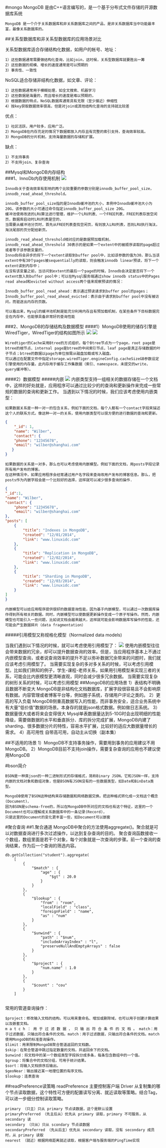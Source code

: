 #mongo
    MongoDB 是由C++语言编写的，是一个基于分布式文件存储的开源数据库系统

    MongoDB 是一个介于关系数据库和非关系数据库之间的产品，是非关系数据库当中功能最丰富，最像关系数据库的。


##关系型数据库和非关系型数据库的应用场景对比

关系型数据库适合存储结构化数据，如用户的帐号、地址：
    
    1）这些数据通常需要做结构化查询，比如join，这时候，关系型数据库就要胜出一筹
    2）这些数据的规模、增长的速度通常是可以预期的
    3）事务性、一致性

NoSQL适合存储非结构化数据，如文章、评论：

    1）这些数据通常用于模糊处理，如全文搜索、机器学习
    2）这些数据是海量的，而且增长的速度是难以预期的，
    3）根据数据的特点，NoSQL数据库通常具有无限（至少接近）伸缩性
    4）按key获取数据效率很高，但是对join或其他结构化查询的支持就比较差

优点：

    1）社区活跃，用户较多，应用广泛。
    2）MongoDB在内存充足的情况下数据都放入内存且有完整的索引支持，查询效率较高。
    3）MongoDB的分片机制，支持海量数据的存储和扩展。
缺点：

    1）不支持事务
    2）不支持join、复杂查询

##Mysql和MongoDB内存结构   
###1、InnoDb内存使用机制
![](.mongo_images/innodb.png)
    
    Innodb关于查询效率有影响的两个比较重要的参数分别是innodb_buffer_pool_size，innodb_read_ahead_threshold。
    
    innodb_buffer_pool_size指的是Innodb缓冲池的大小，本例中Innodb缓冲池大小为20G，该参数的大小可通过命令指定innodb_buffer_pool_size 20G。
    缓冲池使用改进的LRU算法进行管理，维护一个LRU列表、一个FREE列表，FREE列表存放空闲页，数据库启动时LRU列表是空的，
    当需要从缓冲池分页时，首先从FREE列表查找空闲页，有则放入LRU列表，否则LRU执行淘汰，淘汰尾部的页分配给新页。
    
    innodb_read_ahead_threshold相对应的是数据预加载机制，innodb_read_ahead_threshold 30表示的是如果一个extent中的被顺序读取的page超过或者等于该参数变量的，
    Innodb将会异步的将下一个extent读取到buffer pool中，比如该参数的值为30，那么当该extent中有30个pages被sequentially的读取，则会触发innodb linear预读，将下一个extent读到内存中；
    在没有该变量之前，当访问到extent的最后一个page的时候，Innodb会决定是否将下一个extent放入到buffer pool中；可以在Mysql服务端通过show innodb status中的Pages read ahead和evicted without access两个值来观察预读的情况：
    
    Innodb_buffer_pool_read_ahead：表示通过预读请求到buffer pool的pages；
    Innodb_buffer_pool_read_ahead_evicted：表示由于请求到buffer pool中没有被访问，而驱逐出内存的页数。
    
    可以看出来，Mysql的缓冲池机制是能充分利用内存且有预加载机制，在某些条件下目标数据完全在内存中，也能够具备非常好的查询性能
###2、MongoDB的存储结构及数据模型
####1）MongoDB使用的储存引擎是WiredTiger，WiredTiger的结构如图所示
![](.mongo_images/wiredTiger.png)
![](.mongo_images/wireTiger_cache.png)
    
    Wiredtiger的Cache采用Btree的方式组织，每个Btree节点为一个page，root page是btree的根节点，internal page是btree的中间索引节点，leaf page是真正存储数据的叶子节点；btree的数据以page为单位按需从磁盘加载或写入磁盘。
    可以通过在配置文件中指定storage.wiredTiger.engineConfig.cacheSizeGB参数设定引擎使用的内存量。此内存用于缓存工作集数据（索引、namespace，未提交的write，query缓冲等）。
####2）数据模型
#####内嵌
![](.mongo_images/embeded_model.png)
内嵌类型支持一组相关的数据存储在一个文档中，这样的好处就是，应用程序可以通过比较少的的查询和更新操作来完成一些常规的数据的查询和更新工作。
当遇到以下情况的时候，我们应该考虑使用内嵌类型：

    如果数据关系是一种一对一的包含关系，例如下面的文档，每个人都有一个contact字段来描述这个人的联系方式。像这种一对一的关系，使用内嵌类型可以很方便的进行数据的查询和更新。
```json
{
    "_id": 1,
    "name": "Wilber",
    "contact": {
    "phone": "12345678",
    "email": "wilber@shanghai.com"
   }
}
```

    如果数据的关系是一对多，那么也可以考虑使用内嵌模型。例如下面的文档，用posts字段记录所有用户发布的博客。
    在这种情况中，如果应用程序会经常通过用户名字段来查询改用户发布的博客信息。那么，把posts作为内嵌字段会是一个比较好的选择，这样就可以减少很多查询的操作.

```json
{
"_id":1,
"name": "Wilber",
"contact": {
    "phone": "12345678",
    "email": "wilber@shanghai.com"
},
"posts": [
    {
        "title": "Indexes in MongoDB",
        "created": "12/01/2014",
        "link": "www.linuxidc.com"
    },
    {
        "title": "Replication in MongoDB",
        "created": "12/02/2014",
        "link": "www.linuxidc.com"
    },
    {
        "title": "Sharding in MongoDB",
        "created": "12/03/2014",
        "link": "www.linuxidc.com"
    }
]
}
```

    内嵌模型可以给应用程序提供很好的数据查询性能，因为基于内嵌模型，可以通过一次数据库操作得到所有相关的数据。同时，内嵌模型可以使数据更新操作变成一个原子写操作。然而，内嵌模型也可能引入一些问题，比如说文档会越来越大，这样就可能会影响数据库写操作的性能，还可能会产生数据碎片（data fragmentation）
#####引用模型又称规格化模型（Normalized data models)

当我们遇到以下情况的时候，就可以考虑使用引用模型了：
![](.mongo_images/refer_model.png)
    使用内嵌模型往往会带来数据的冗余，却可以提升数据查询的效率。但是，当应用程序基本上不通过内嵌模型查询，或者说查询效率的提升不足以弥补数据冗余带来的问题时，我们就应该考虑引用模型了。
    当需要实现复杂的多对多关系的时候，可以考虑引用模型。比如我们熟知的例子，学生-课程-老师关系，如果用引用模型来实现三者的关系，可能会比内嵌模型更清晰直观，同时会减少很多冗余数据。
    当需要实现复杂的树形关系的时候，可以考虑引用模型
##MongoDB的应用场景
    1）表结构不明确且数据不断变大
    MongoDB是非结构化文档数据库，扩展字段很容易且不会影响原有数据。内容管理或者博客平台等，例如圈子系统，存储用户评论之类的。
    2）更高的写入负载
    MongoDB侧重高数据写入的性能，而非事务安全，适合业务系统中有大量"低价值"数据的场景。本身存的就是json格式数据。例如做日志系统。
    3）数据量很大或者将来会变得很大
    Mysql单表数据量达到5-10G时会出现明细的性能降级，需要做数据的水平和垂直拆分、库的拆分完成扩展，MongoDB内建了sharding、很多数据分片的特性，容易水平扩展，比较好的适应大数据量增长的需求。
    4）高可用性
    自带高可用，自动主从切换（副本集）

##不适用的场景
    1）MongoDB不支持事务操作，需要用到事务的应用建议不用MongoDB。
    2）MongoDB目前不支持join操作，需要复杂查询的应用也不建议使用MongoDB

#bson简介

    BSON是一种类json的一种二进制形式的存储格式，简称Binary JSON，它和JSON一样，支持内嵌的文档对象和数组对象，但是BSON有JSON没有的一些数据类型，如Date和BinData类型。

    MongoDB使用了BSON这种结构来存储数据和网络数据交换。把这种格式转化成一文档这个概念(Document)，
    因为BSON是schema-free的，所以在MongoDB中所对应的文档也有这个特征，这里的一个Document也可以理解成关系数据库中的一条记录(Record)，
    只是这里的Document的变化更丰富一些，如Document可以嵌套

#聚合查询
##1.聚合通道
    MongoDB中聚合的方法使用aggregate()。聚合就是可以对数据查询进行多次过滤操作，以达到复杂查询的目的。
    聚合查询函数接收一个数组，数组里面是若干个对象，每个对象就是一次查询的步骤。前一个查询的查询结果，作为后一个查询的筛选内容。
```shell
db.getCollection("student").aggregate(
    [
        { 
            "$match" : {
                "age" : {
                    "$gt" : 20.0
                }
            }
        }, 
        { 
            "$lookup" : {
                "from" : "room", 
                "localField" : "class", 
                "foreignField" : "name", 
                "as" : "num"
            }
        }, 
        { 
            "$unwind" : {
                "path" : "$num", 
                "includeArrayIndex" : "l", 
                "preserveNullAndEmptyArrays" : false
            }
        }, 
        { 
            "$project" : {
                "num.name" : 1.0
            }
        }, 
        { 
            "$count" : "cou"
        }
    ]


```
常用的管道查询操作：

    $project：修改输入文档的结构。可以用来重命名、增加或删除域，也可以用于创建计算结果以及嵌套文档。
    m a t c h ： 用 于 过 滤 数 据 ， 只 输 出 符 合 条 件 的 文 档 。 match：用于过滤数据，只输出符合条件的文档。match：用于过滤数据，只输出符合条件的文档。match使用MongoDB的标准查询操作。
    $limit：用来限制MongoDB聚合管道返回的文档数。
    $skip：在聚合管道中跳过指定数量的文档，并返回余下的文档。
    $unwind：将文档中的某一个数组类型字段拆分成多条，每条包含数组中的一个值。
    $group：将集合中的文档分组，可用于统计结果。
    $sort：将输入文档排序后输出。
    $geoNear：输出接近某一地理位置的有序文档。
    $lookup：连表查询

##readPreference读策略
readPreference 主要控制客户端 Driver 从复制集的哪个节点读取数据，这个特性可方便的配置读写分离、就近读取等策略。结合Tag，可以进一步细分控制读取策略。
    
    primary （只主）只从 primary 节点读数据，这个是默认设置
    primaryPreferred （先主后从）优先从 primary 读取，primary 不可服务，从 secondary 读
    secondary （只从）只从 scondary 节点读数据
    secondaryPreferred （先从后主）优先从 secondary 读取，没有 secondary 成员时，从 primary 读取
    nearest （就近）根据网络距离就近读取，根据客户端与服务端的PingTime实现


